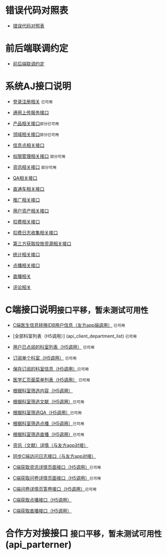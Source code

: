 # 错误代码对照表

- [错误代码对照表](error_intruduce)

# 前后端联调约定

- [前后端联调约定](agree-on-api)
# 系统AJ接口说明

- [登录注册相关](api_login) `已可用`
- [通用上传服务接口](api_upload)
- [产品相关接口](api_product)`部分已可用`
- [领域相关接口](api_ta)`部分已可用`
- [信息点相关接口](api_keyword)
- [权限管理相关接口](api_manage) `部分可用`
- [资讯相关接口](api_essay) `部分可用`
- [QA相关接口](api_qa)

- [直通车相关接口](api_instantAd)
- [推广相关接口](api_promotion)
- [用户资产相关接口](api_assets)
- [扣费相关接口](api_charg)
- [扣费日志收集相关接口](api_consum)
- [第三方获取投放资源相关接口](api_source)
- [统计相关接口](api_statistics)

- [点播相关接口](api_vod)
- [直播相关](api_lvb)
- [评论相关](api_comment) 

# C端接口说明`接口平移，暂未测试可用性`
- [C端医生信息转换IDB用户信息（友方app端调用）](api_client_initdoctor)  `已可用`
- [全部科室列表（H5调用）] (api_client_department_list) `已可用`
- [用户已点阅的科室列表（H5调用）](api_client_user_attention_department)   `已可用`
- [订阅单个科室（H5调用）](api_client_attention_department) `已可用`
- [保存订阅的科室信息（H5调用）](api_client_save_attention_department)`已可用`
- [医学汇页面菜单列表（H5调用）](api_client_menulist) `已可用`
- [根据科室筛选内容（H5调用）](api/client/department/subject/list)
- [根据科室筛选文献（H5调用）](api/client/department/subject/essay/list)`已可用`
- [根据科室筛选QA（H5调用）](api/client/department/subject/qa/list)`已可用`
- [根据科室筛选点播（H5调用）](api/client/department/subject/vod/list)`已可用`
- [根据科室筛选直播（H5调用）](api/client/department/subject/lvb/list)`已可用`
- [资讯（文献）详情（与友方app对接）](api_client_literature_info) 
- [同步C端访问日志接口（与友方app对接）](api_client_promotion_clientlog)
- [C端获取资讯详情页面接口（H5调用）](api_client_department_subject_essay_detail)`已可用`
- [C端获取问卷详情页面接口（H5调用）](api_client_department_subject_qa_detail)`已可用`
- [C端问卷详情页答卷接口（H5调用）](api_client_department_subject_qa_survey)`已可用`
- [C端获取点播接口（H5调用）](api_client_department_subject_vod)

- [C端获取直播接口（H5调用）](api_client_department_subject_lvb)

# 合作方对接接口 `接口平移，暂未测试可用性`(api_parterner)
